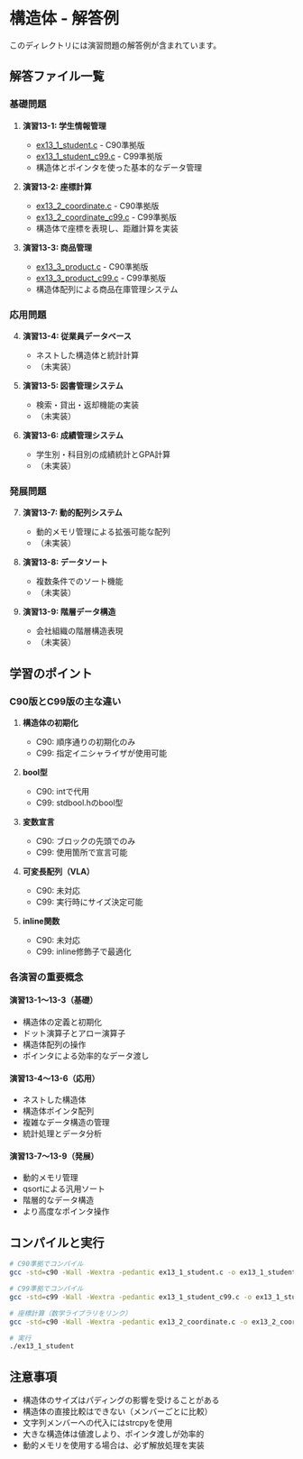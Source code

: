 # 構造体 - 解答例

このディレクトリには演習問題の解答例が含まれています。

## 解答ファイル一覧

### 基礎問題

1. **演習13-1: 学生情報管理**
   - [ex13_1_student.c](ex13_1_student.c) - C90準拠版
   - [ex13_1_student_c99.c](ex13_1_student_c99.c) - C99準拠版
   - 構造体とポインタを使った基本的なデータ管理

2. **演習13-2: 座標計算**
   - [ex13_2_coordinate.c](ex13_2_coordinate.c) - C90準拠版
   - [ex13_2_coordinate_c99.c](ex13_2_coordinate_c99.c) - C99準拠版
   - 構造体で座標を表現し、距離計算を実装

3. **演習13-3: 商品管理**
   - [ex13_3_product.c](ex13_3_product.c) - C90準拠版
   - [ex13_3_product_c99.c](ex13_3_product_c99.c) - C99準拠版
   - 構造体配列による商品在庫管理システム

### 応用問題

4. **演習13-4: 従業員データベース**
   - ネストした構造体と統計計算
   - （未実装）

5. **演習13-5: 図書管理システム**
   - 検索・貸出・返却機能の実装
   - （未実装）

6. **演習13-6: 成績管理システム**
   - 学生別・科目別の成績統計とGPA計算
   - （未実装）

### 発展問題

7. **演習13-7: 動的配列システム**
   - 動的メモリ管理による拡張可能な配列
   - （未実装）

8. **演習13-8: データソート**
   - 複数条件でのソート機能
   - （未実装）

9. **演習13-9: 階層データ構造**
   - 会社組織の階層構造表現
   - （未実装）

## 学習のポイント

### C90版とC99版の主な違い

1. **構造体の初期化**
   - C90: 順序通りの初期化のみ
   - C99: 指定イニシャライザが使用可能

2. **bool型**
   - C90: intで代用
   - C99: stdbool.hのbool型

3. **変数宣言**
   - C90: ブロックの先頭でのみ
   - C99: 使用箇所で宣言可能

4. **可変長配列（VLA）**
   - C90: 未対応
   - C99: 実行時にサイズ決定可能

5. **inline関数**
   - C90: 未対応
   - C99: inline修飾子で最適化

### 各演習の重要概念

#### 演習13-1〜13-3（基礎）
- 構造体の定義と初期化
- ドット演算子とアロー演算子
- 構造体配列の操作
- ポインタによる効率的なデータ渡し

#### 演習13-4〜13-6（応用）
- ネストした構造体
- 構造体ポインタ配列
- 複雑なデータ構造の管理
- 統計処理とデータ分析

#### 演習13-7〜13-9（発展）
- 動的メモリ管理
- qsortによる汎用ソート
- 階層的なデータ構造
- より高度なポインタ操作

## コンパイルと実行

```bash
# C90準拠でコンパイル
gcc -std=c90 -Wall -Wextra -pedantic ex13_1_student.c -o ex13_1_student

# C99準拠でコンパイル
gcc -std=c99 -Wall -Wextra -pedantic ex13_1_student_c99.c -o ex13_1_student_c99

# 座標計算（数学ライブラリをリンク）
gcc -std=c90 -Wall -Wextra -pedantic ex13_2_coordinate.c -o ex13_2_coordinate -lm

# 実行
./ex13_1_student
```

## 注意事項

- 構造体のサイズはパディングの影響を受けることがある
- 構造体の直接比較はできない（メンバーごとに比較）
- 文字列メンバーへの代入にはstrcpyを使用
- 大きな構造体は値渡しより、ポインタ渡しが効率的
- 動的メモリを使用する場合は、必ず解放処理を実装